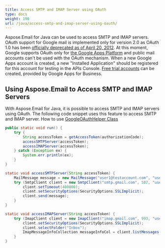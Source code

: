 ```yaml
---
title: Access SMTP and IMAP Server using OAuth
type: docs
weight: 190
url: /java/access-smtp-and-imap-server-using-oauth/
---
```



Aspose.Email for Java can be used to access SMTP and IMAP servers. OAuth support for Google mail is implemented only for version 2.0 as OAuth 1.0 has been [officially deprecated as of April 20, 2012](https://developers.google.com/accounts/docs/RegistrationForWebAppsAuto). At this moment, Google supports OAuth only for [the Google Apps Platform](https://developers.google.com/google-apps/gmail/oauth_overview) and public mail accounts can't be used with the OAuth mechanism. When a new Google Apps account is created, a new "Installed Application" should be registered for this account for testing in the APIs Console. [Free trial accounts](https://www.google.com/a/signup/?hl=en&source=gafb-homepage-canvas-en) can be created, provided by Google Apps for Business.
## **Using Aspose.Email to Access SMTP and IMAP Servers**
With Aspose.Email for Java, it is possible to access SMTP and IMAP servers using OAuth. The following code snippet uses this feature to access SMTP and IMAP server.
How to use [GoogleOAuthHelper Class](/email/java/gmail-utility-features/#googleoauthhelper-class)


~~~Java
public static void run() {
    try {
        String accessToken = getAccessToken(authorizationCode);
        accessSMTPServer(accessToken);
        accessIMAPServer(accessToken);
    } catch (Exception ex) {
        System.err.println(ex);
    }
}

static void accessSMTPServer(String accessToken) {
    MailMessage message = new MailMessage("user1@testaccount.com", "user1@testaccount.com", "SUBJECT - " + UUID.randomUUID().toString(), "Access to SMTP servers using OAuth");
    try (SmtpClient client = new SmtpClient("smtp.gmail.com", 587, "user1@testaccount.com", accessToken, true)) {
        client.setTimeout(400000);
        client.setSecurityOptions(SecurityOptions.SSLImplicit);
        client.send(message);
    }
}

static void accessIMAPServer(String accessToken) {
    try (ImapClient client = new ImapClient("imap.gmail.com", 993, "user1@testaccount.com", accessToken, true)) {
        client.setSecurityOptions(SecurityOptions.SSLImplicit);
        client.selectFolder("Inbox");
        ImapMessageInfoCollection messageInfoCol = client.listMessages();
    }
}
~~~